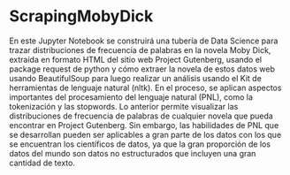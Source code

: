 # ScrapingMobyDick
En este Jupyter Notebook se construirá una tubería de Data Science para trazar distribuciones de frecuencia de palabras en la novela Moby Dick, extraída en formato HTML del sitio web Project Gutenberg, usando el package request de python y cómo extraer la novela de estos datos web usando BeautifulSoup para luego realizar un análisis usando el Kit de herramientas de lenguaje natural (nltk). En el proceso, se aplican aspectos importantes del procesamiento del lenguaje natural (PNL), como la tokenización y las stopwords. Lo anterior permite visualizar las distribuciones de frecuencia de palabras de cualquier novela que pueda encontrar en Project Gutenberg. Sin embargo, las habilidades de PNL que se desarrollan pueden ser aplicables a gran parte de los datos con los que se encuentran los científicos de datos, ya que la gran proporción de los datos del mundo son datos no estructurados que incluyen una gran cantidad de texto.
